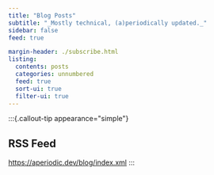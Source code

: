 ```yaml
---
title: "Blog Posts"
subtitle: "_Mostly technical, (a)periodically updated._"
sidebar: false
feed: true

margin-header: ./subscribe.html
listing:
  contents: posts
  categories: unnumbered
  feed: true
  sort-ui: true
  filter-ui: true
---
```


:::{.callout-tip appearance="simple"}
## RSS Feed
<https://aperiodic.dev/blog/index.xml>
:::
